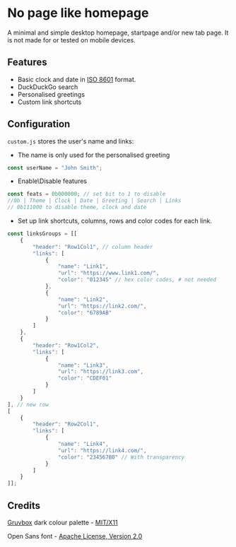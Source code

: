 # No page like homepage
A minimal and simple desktop homepage, startpage and/or new tab page. It is not made for or tested on mobile devices.

## Features
- Basic clock and date in [ISO 8601](https://en.wikipedia.org/wiki/ISO_8601) format.
- DuckDuckGo search
- Personalised greetings
- Custom link shortcuts

## Configuration
```custom.js``` stores the user's name and links:
- The name is only used for the personalised greeting
``` javascript
const userName = "John Smith";
```
- Enable\Disable features
``` javascript
const feats = 0b000000; // set bit to 1 to disable
//0b | Theme | Clock | Date | Greeting | Search | Links
// 0b111000 to disable theme, clock and date
```
- Set up link shortcuts, columns, rows and color codes for each link.
``` javascript
const linksGroups = [[
	{
		"header": "Row1Col1", // column header
		"links": [
			{
				"name": "Link1",
				"url": "https://www.link1.com/",
				"color": "012345" // hex color codes, # not needed
			},
			{
				"name": "Link2",
				"url": "https://link2.com/",
				"color": "6789AB"
			}
		]
	},
	{
		"header": "Row1Col2",
		"links": [
			{
				"name": "Link3",
				"url": "https://link3.com",
				"color": "CDEF01"
			}
		]
	}
], // new row
[
	{
		"header": "Row2Col1",
		"links": [
			{
				"name": "Link4",
				"url": "https://link4.com/",
				"color": "234567B0" // With transparency
			}
		]
	}
]];
```
## Credits
[Gruvbox](https://github.com/morhetz/gruvbox) dark colour palette - [MIT/X11](https://en.wikipedia.org/wiki/MIT_License)

Open Sans font - [Apache License, Version 2.0](http://www.apache.org/licenses/LICENSE-2.0)